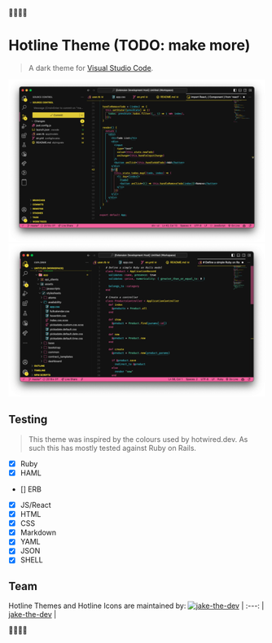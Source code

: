 **💛🩷🩵🖤**

# Hotline Theme (TODO: make more)

> A dark theme for [Visual Studio Code](http://code.visualstudio.com).

![Screenshot](https://github.com/jake-the-dev/hotline---themes/blob/main/React.png)
![Screenshot](https://github.com/jake-the-dev/hotline---themes/blob/main/Ruby.png)

## Testing

> This theme was inspired by the colours used by hotwired.dev. As such this has mostly tested against Ruby on Rails.

- [x] Ruby
- [x] HAML
- [] ERB
- [x] JS/React
- [x] HTML
- [x] CSS
- [x] Markdown
- [x] YAML
- [x] JSON
- [x] SHELL

## Team

Hotline Themes and Hotline Icons are maintained by:
[![jake-the-dev](https://avatars.githubusercontent.com/u/12745493?v=4)](https://github.com/dsifford) |
:---: |
[jake-the-dev](https://github.com/jake-the-dev) |

**💛🩷🩵🖤**
